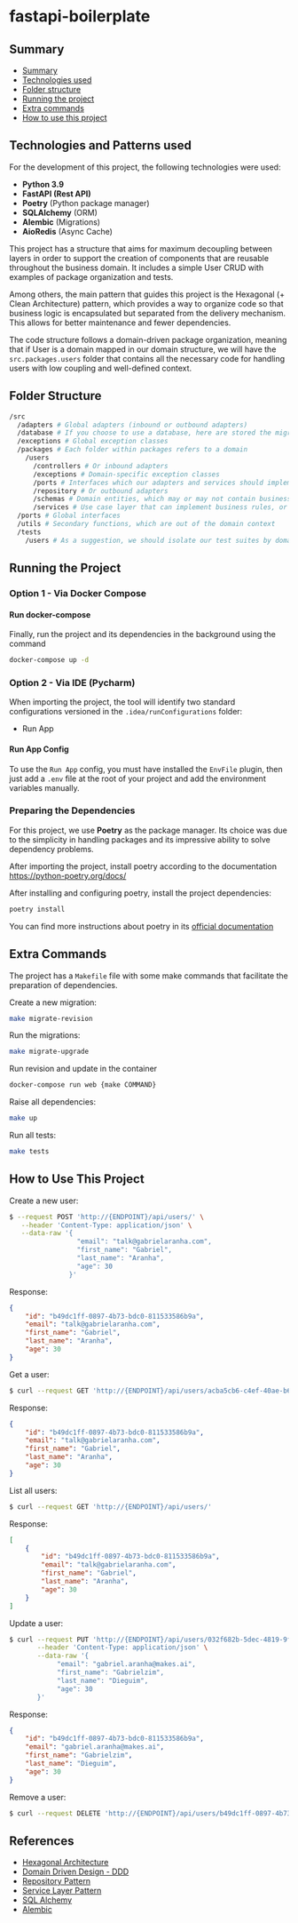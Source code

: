 # fastapi-boilerplate

## Summary

- [Summary](#-summary)
- [Technologies used](#-technologies-used)
- [Folder structure](#-folder-structure)
- [Running the project](#-running-the-project)
- [Extra commands](#-extra-commands)
- [How to use this project](#-how-to-use-this-project)


## Technologies and Patterns used

For the development of this project, the following technologies were used:

- **Python 3.9**
- **FastAPI (Rest API)**
- **Poetry** (Python package manager)
- **SQLAlchemy** (ORM)
- **Alembic** (Migrations)
- **AioRedis** (Async Cache)

This project has a structure that aims for maximum decoupling between layers in order to support the creation of components that are reusable throughout the business domain. It includes a simple User CRUD with examples of package organization and tests.

Among others, the main pattern that guides this project is the Hexagonal (+ Clean Architecture) pattern, which provides a way to organize code so that business logic is encapsulated but separated from the delivery mechanism. This allows for better maintenance and fewer dependencies.

The code structure follows a domain-driven package organization, meaning that if User is a domain mapped in our domain structure, we will have the `src.packages.users` folder that contains all the necessary code for handling users with low coupling and well-defined context.

## Folder Structure

```bash
/src
  /adapters # Global adapters (inbound or outbound adapters)
  /database # If you choose to use a database, here are stored the migrations, connection rule and also the ORM models
  /exceptions # Global exception classes
  /packages # Each folder within packages refers to a domain
    /users
      /controllers # Or inbound adapters
      /exceptions # Domain-specific exception classes
      /ports # Interfaces which our adapters and services should implement
      /repository # Or outbound adapters
      /schemas # Domain entities, which may or may not contain business rules (At discretion)
      /services # Use case layer that can implement business rules, or application rules
  /ports # Global interfaces
  /utils # Secondary functions, which are out of the domain context
  /tests
    /users # As a suggestion, we should isolate our test suites by domain
```

## Running the Project

### Option 1 - Via Docker Compose

#### Run docker-compose

Finally, run the project and its dependencies in the background using the command
```bash
docker-compose up -d
```

### Option 2 - Via IDE (Pycharm)

When importing the project, the tool will identify two standard configurations versioned in the `.idea/runConfigurations` folder:
- Run App

#### Run App Config

To use the `Run App` config, you must have installed the `EnvFile` plugin, then just add a `.env` file at the root of your project and add the environment variables manually.

### Preparing the Dependencies

For this project, we use **Poetry** as the package manager. Its choice was due to the simplicity in handling packages and its impressive ability to solve dependency problems.

After importing the project, install poetry according to the documentation https://python-poetry.org/docs/

After installing and configuring poetry, install the project dependencies:
```bash
poetry install
```

You can find more instructions about poetry in its [official documentation](https://python-poetry.org/docs/)

## Extra Commands

The project has a `Makefile` file with some make commands that facilitate the preparation of dependencies.

Create a new migration:
```bash
make migrate-revision
```

Run the migrations:
```bash
make migrate-upgrade
```

Run revision and update in the container
```bash
docker-compose run web {make COMMAND}
```

Raise all dependencies:
```bash
make up
```

Run all tests:
```bash
make tests
```

## How to Use This Project

Create a new user:
```bash
$ --request POST 'http://{ENDPOINT}/api/users/' \
   --header 'Content-Type: application/json' \
   --data-raw '{
                 "email": "talk@gabrielaranha.com",
                 "first_name": "Gabriel",
                 "last_name": "Aranha",
                 "age": 30
               }'
```
Response: 
```json
{
    "id": "b49dc1ff-0897-4b73-bdc0-811533586b9a",
    "email": "talk@gabrielaranha.com",
    "first_name": "Gabriel",
    "last_name": "Aranha",
    "age": 30
}
```

Get a user:
```bash
$ curl --request GET 'http://{ENDPOINT}/api/users/acba5cb6-c4ef-40ae-b6ca-4a34e138f9de'
```
Response:
```json
{
    "id": "b49dc1ff-0897-4b73-bdc0-811533586b9a",
    "email": "talk@gabrielaranha.com",
    "first_name": "Gabriel",
    "last_name": "Aranha",
    "age": 30
}
```

List all users:
```bash
$ curl --request GET 'http://{ENDPOINT}/api/users/' 
```
Response:
```json
[
    {
        "id": "b49dc1ff-0897-4b73-bdc0-811533586b9a",
        "email": "talk@gabrielaranha.com",
        "first_name": "Gabriel",
        "last_name": "Aranha",
        "age": 30
    }
]
```

Update a user:
```bash
$ curl --request PUT 'http://{ENDPOINT}/api/users/032f682b-5dec-4819-9fef-c57c761a8e3e' \
       --header 'Content-Type: application/json' \
       --data-raw '{
            "email": "gabriel.aranha@makes.ai",
            "first_name": "Gabrielzim",
            "last_name": "Dieguim",
            "age": 30
       }'
```
Response:
```json
{
    "id": "b49dc1ff-0897-4b73-bdc0-811533586b9a",
    "email": "gabriel.aranha@makes.ai",
    "first_name": "Gabrielzim",
    "last_name": "Dieguim",
    "age": 30
}
```

Remove a user:
```bash
$ curl --request DELETE 'http://{ENDPOINT}/api/users/b49dc1ff-0897-4b73-bdc0-811533586b9a'
```


## References

- [Hexagonal Architecture](https://herbertograca.com/2017/11/16/explicit-architecture-01-ddd-hexagonal-onion-clean-cqrs-how-i-put-it-all-together/)
- [Domain Driven Design - DDD](https://lyz-code.github.io/blue-book/architecture/domain_driven_design/)
- [Repository Pattern](https://lyz-code.github.io/blue-book/architecture/repository_pattern/)
- [Service Layer Pattern](https://www.cosmicpython.com/book/chapter_04_service_layer.html)
- [SQL Alchemy](https://docs.sqlalchemy.org/en/14/orm/quickstart.html)
- [Alembic](https://alembic.sqlalchemy.org/en/latest/)